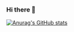 ### Hi there 👋

[![Anurag's GitHub stats](https://github-readme-stats.vercel.app/api?username=daviddamilola)](https://github.com/anuraghazra/github-readme-stats?langs_count=10)

<!--
**daviddamilola/daviddamilola** is a ✨ _special_ ✨ repository because its `README.md` (this file) appears on your GitHub profile.

Here are some ideas to get you started:

- 🔭 I’m currently working on ...
- 🌱 I’m currently learning ...
- 👯 I’m looking to collaborate on ...
- 🤔 I’m looking for help with ...
- 💬 Ask me about ...
- 📫 How to reach me: ...
- 😄 Pronouns: ...
- ⚡ Fun fact: ...
-->
